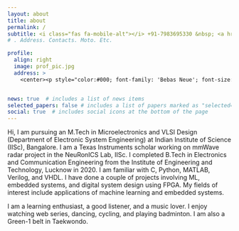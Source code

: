 ```yaml
---
layout: about
title: about
permalink: /
subtitle: <i class="fas fa-mobile-alt"></i> +91-7983695330 &nbsp; <a href='radhaagarwal798@gmail.com'> <i class="fa fa-envelope" aria-hidden="true"></i> radhaagarwal798@gmail.com</a> &nbsp; <a href='https://drive.google.com/file/d/1o-1grgxn3zuw-HbybmxdkdYaZC39YNmL/view?usp=sharing'> <i class="fas fa-file"></i> CV</a>
# . Address. Contacts. Moto. Etc.

profile:
  align: right
  image: prof_pic.jpg
  address: >
    <center><p style="color:#000; font-family: 'Bebas Neue'; font-size: 1.2em;">Living life to the fullest :)</p></center>


news: true  # includes a list of news items
selected_papers: false # includes a list of papers marked as "selected={true}"
social: true  # includes social icons at the bottom of the page
---
```


Hi, I am pursuing an M.Tech in Microelectronics and VLSI Design (Department of Electronic System Engineering) at Indian Institute of Science (IISc), Bangalore. I am a Texas Instruments scholar working on mmWave radar project in the NeuRonICS Lab, IISc. I completed B.Tech in Electronics and Communication Engineering from the Institute of Engineering and Technology, Lucknow in 2020. I am familiar with C, Python, MATLAB, Verilog, and VHDL. I have done a couple of projects involving ML, embedded systems, and digital system design using FPGA. My fields of interest include applications of machine learning and embedded systems.


I am a learning enthusiast, a good listener, and a music lover. I enjoy watching web series, dancing, cycling, and playing badminton. I am also a Green-1 belt in Taekwondo.


<!-- This is some random text. 
Write your biography here. Tell the world about yourself. Link to your favorite [subreddit](http://reddit.com). You can put a picture in, too. The code is already in, just name your picture `prof_pic.jpg` and put it in the `img/` folder.

Put your address / P.O. box / other info right below your picture. You can also disable any these elements by editing `profile` property of the YAML header of your `_pages/about.md`. Edit `_bibliography/papers.bib` and Jekyll will render your [publications page](/al-folio/publications/) automatically.

Link to your social media connections, too. This theme is set up to use [Font Awesome icons](http://fortawesome.github.io/Font-Awesome/) and [Academicons](https://jpswalsh.github.io/academicons/), like the ones below. Add your Facebook, Twitter, LinkedIn, Google Scholar, or just disable all of them. -->
